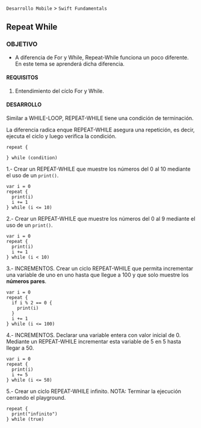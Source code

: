 
`Desarrollo Mobile` > `Swift Fundamentals`


## Repeat While

### OBJETIVO

- A diferencia de For y While, Repeat-While funciona un poco diferente. En este tema se aprenderá dicha diferencia.

#### REQUISITOS

1. Entendimiento del cíclo For y While.

#### DESARROLLO

Similar a WHILE-LOOP, REPEAT-WHILE tiene una condición de terminación.

La diferencia radica enque REPEAT-WHILE asegura una repetición, es decir, ejecuta el ciclo y luego verifica la condición.

```
repeat {

} while (condition)
```

1.- Crear un REPEAT-WHILE que muestre los números del 0 al 10 mediante el uso de un `print()`.

```
var i = 0
repeat {
  print(i)
  i += 1
} while (i <= 10)

```

2.- Crear un REPEAT-WHILE que muestre los números del 0 al 9 mediante el uso de un `print()`. 

```
var i = 0
repeat {
  print(i)
  i += 1
} while (i < 10)
```

3.- INCREMENTOS. Crear un ciclo REPEAT-WHILE que permita incrementar una variable de uno en uno hasta que llegue a 100 y que solo muestre los **números pares**.

```
var i = 0
repeat {
  if i % 2 == 0 {
    print(i)
  }
  i += 1
} while (i <= 100)
```


4.- INCREMENTOS. Declarar una variable entera con valor inicial de 0. Mediante un REPEAT-WHILE incrementar esta variable de 5 en 5 hasta llegar a 50.

```
var i = 0
repeat {
  print(i)
  i += 5
} while (i <= 50)

```

5.- Crear un ciclo REPEAT-WHILE infinito. NOTA: Terminar la ejecución cerrando el playground.

```
repeat {
  print("infinito")
} while (true)
```





